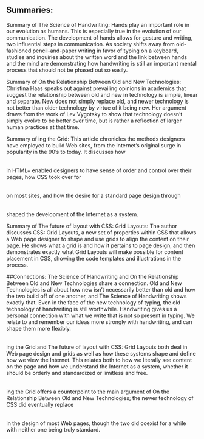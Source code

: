 ## Summaries:
Summary of The Science of Handwriting: Hands play an important role in our evolution as humans. This is especially true in the evolution of our communication. The development of hands allows for gesture and writing, two influential steps in communication. As society shifts away from old-fashioned pencil-and-paper writing in favor of typing on a keyboard, studies and inquiries about the written word and the link between hands and the mind are demonstrating how handwriting is still an important mental process that should not be phased out so easily.

Summary of On the Relationship Between Old and New Technologies: Christina Haas speaks out against prevailing opinions in academics that suggest the relationship between old and new in technology is simple, linear and separate. New does not simply replace old, and newer technology is not better than older technology by virtue of it being new. Her argument draws from the work of Lev Vygotsky to show that technology doesn’t simply evolve to be better over time, but is rather a reflection of larger human practices at that time.

Summary of <table>ing the Grid: This article chronicles the methods designers have employed to build Web sites, from the Internet’s original surge in popularity in the 90’s to today. It discusses how <table> in HTML+ enabled designers to have sense of order and control over their pages, how CSS took over for <table> on most sites, and how the desire for a standard page design through <table> shaped the development of the Internet as a system.

Summary of The future of layout with CSS: Grid Layouts: The author discusses CSS: Grid Layouts, a new set of properties within CSS that allows a Web page designer to shape and use grids to align the content on their page. He shows what a grid is and how it pertains to page design, and then demonstrates exactly what Grid Layouts will make possible for content placement in CSS, showing the code templates and illustrations in the process.

##Connections:
The Science of Handwriting and On the Relationship Between Old and New Technologies share a connection. Old and New Technologies is all about how new isn’t necessarily better than old and how the two build off of one another, and The Science of Handwriting shows exactly that. Even in the face of the new technology of typing, the old technology of handwriting is still worthwhile. Handwriting gives us a personal connection with what we write that is not so present in typing. We relate to and remember our ideas more strongly with handwriting, and can shape them more flexibly.

<table>ing the Grid and The future of layout with CSS: Grid Layouts both deal in Web page design and grids as well as how these systems shape and define how we view the Internet. This relates both to how we literally see content on the page and how we understand the Internet as a system, whether it should be orderly and standardized or limitless and free.

<table>ing the Grid offers a counterpoint to the main argument of On the Relationship Between Old and New Technologies; the newer technology of CSS did eventually replace <table> in the design of most Web pages, though the two did coexist for a while with neither one being truly standard.